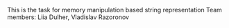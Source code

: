 This is the task for memory manipulation based string representation
Team members: Liia Dulher, Vladislav Razoronov